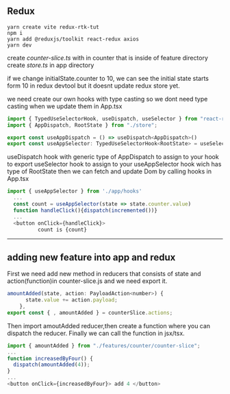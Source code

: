 ## Redux

```console
yarn create vite redux-rtk-tut
npm i
yarn add @reduxjs/toolkit react-redux axios
yarn dev
```

create _counter-slice.ts_ with in counter that is inside of feature directory
create _store.ts_ in app directory

if we change initialState.counter to 10, we can see the initial state starts form 10 in redux devtool but it doesnt update redux store yet.

we need create our own hooks with type casting so we dont need type casting when we update them in App.tsx

```javascript
import { TypedUseSelectorHook, useDispatch, useSelector } from "react-redux";
import { AppDispatch, RootState } from "./store";

export const useAppDispatch = () => useDispatch<AppDispatch>()
export const useAppSelector: TypedUseSelectorHook<RootState> = useSelector;
```

useDispatch hook with generic type of AppDispatch to assign to your hook to export
useSelector hook to assign to your useAppSelector hook wich has type of RootState
then we can fetch and update Dom by calling hooks in App.tsx

```javascript
import { useAppSelector } from './app/hooks'
  ...
  const count = useAppSelector(state => state.counter.value)
  function handleClick(){dispatch(incremented())}
  ...
  <button onClick={handleClick}>
          count is {count}
```

---

## adding new feature into app and redux

First we need add new method in reducers that consists of state and action(function)in counter-slice.js and we need export it.

```javascript
amountAdded(state, action: PayloadAction<number>) {
      state.value += action.payload;
    },
export const { , amountAdded } = counterSlice.actions;
```

Then import amoutAdded reducer,then create a function where you can dispatch the reducer. Finally we can call the function in jsx/tsx.

```javascript
import { amountAdded } from "./features/counter/counter-slice";
...
function increasedByFour() {
  dispatch(amountAdded(4));
}
...
<button onClick={increasedByFour}> add 4 </button>
```
